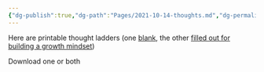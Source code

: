 ```yaml
---
{"dg-publish":true,"dg-path":"Pages/2021-10-14-thoughts.md","dg-permalink":"exgifted/thoughts","permalink":"/exgifted/thoughts/","title":"Thought Ladder","noteIcon":"","created":"","updated":"2023-08-15T22:55:37.240-04:00"}
---
```



Here are printable thought ladders (one [blank](https://drive.google.com/file/d/1bqvgFUiQdUdTXYTJ5np5kQ--VRqD7lZv/view?usp=share_link), the other [filled out for building a growth mindset](https://drive.google.com/file/d/18a_bVbDqGO5YG_jpfViRdLp2LnkIRk4z/view?usp=share_link))

Download one or both

